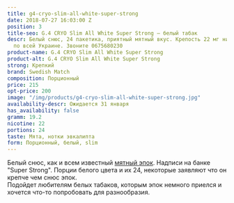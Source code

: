 ```yaml
---
title: g4-cryo-slim-all-white-super-strong
date: 2018-07-27 16:03:00 Z
position: 3
title-seo: G.4 CRYO Slim All White Super Strong — белый табак
descr: Белый снюс, 24 пакетика, приятный мятный вкус. Крепость 22 мг никотина. Отправляем
  по всей Украине. Звоните 0675680230
product-name: G.4 CRYO Slim All White Super Strong
product-alt: G.4 CRYO Slim All White Super Strong
strong: Крепкий
brand: Swedish Match
composition: Порционный
price: 215
opt-price: 200
image: "/img/products/g4-cryo-slim-all-white-super-strong.jpg"
availability-descr: Ожидается 31 января
has_availability: false
gramm: 19.2
nicotine: 22
portions: 24
taste: Мята, нотки эвкалипта
form: Порционный, белый, slim
---
```


Белый снюс, как и всем известный [мятный эпок](/epok-strong-ice-cool-mint). Надписи на банке "Super Strong". Порции белого цвета и их 24, некоторые заявляют что он крепче чем снюс эпок.<br>
Подойдет любителям белых табаков, которым эпок немного приелся и хочется что-то попробовать для разнообразия. 